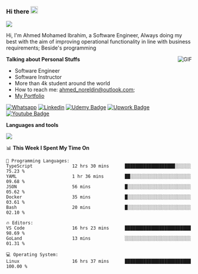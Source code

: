 ### Hi there <img src="https://raw.githubusercontent.com/MartinHeinz/MartinHeinz/master/wave.gif" width="20px">

![](https://komarev.com/ghpvc/?username=2hmad&color=lightgrey)

Hi, I'm Ahmed Mohamed Ibrahim, a Software Engineer, Always doing my best with the aim of improving operational functionality in line with business requirements; Beside's programming

  <img align="right" alt="GIF" src="https://media.giphy.com/media/836HiJc7pgzy8iNXCn/giphy.gif" />
  
**Talking about Personal Stuffs**

- Software Engineer
- Software Instructor
- More than 4k student around the world
- How to reach me: ahmed_noreldin@outlook.com;
- [My Portfolio](https://ahmednoreldin.com)

[![Whatsapp](https://img.shields.io/badge/WhatsApp-25D366?style=for-the-badge&logo=whatsapp&logoColor=white)](http://wa.me/201275457924)
[![Linkedin](https://img.shields.io/badge/LinkedIn-0077B5?style=for-the-badge&logo=linkedin&logoColor=white)](https://www.linkedin.com/in/ahmednoreldin)
[![Udemy Badge](https://img.shields.io/badge/Udemy-EC5252?style=for-the-badge&logo=Udemy&logoColor=white)](https://www.udemy.com/user/ahmed-mohamed-1/) 
[![Upwork Badge](https://img.shields.io/badge/Upwork-14a800?style=for-the-badge&logo=Upwork&logoColor=white)](https://www.upwork.com/freelancers/~01788957435aed0aa5)
[![Youtube Badge](https://img.shields.io/badge/youtube-FF0000?style=for-the-badge&logo=youtube&logoColor=white)](https://www.youtube.com/@code_with_ahmed)

**Languages and tools**  

<img src="https://skillicons.dev/icons?i=aws,gcp,azure,react,vue,flutter,php,cpp,docker,elasticsearch,express,git,githubactions,go,grafana,graphql,java,kafka,kubernetes,laravel,mongodb,mysql,nestjs,nextjs,nodejs,nuxtjs,php,postgres,postman,react,redis,redux,spring,sqlite,ts">

<!--START_SECTION:waka-->
📊 **This Week I Spent My Time On** 

```text
💬 Programming Languages: 
TypeScript               12 hrs 30 mins      ███████████████████░░░░░░   75.23 % 
YAML                     1 hr 36 mins        ██░░░░░░░░░░░░░░░░░░░░░░░   09.68 % 
JSON                     56 mins             █░░░░░░░░░░░░░░░░░░░░░░░░   05.62 % 
Docker                   35 mins             █░░░░░░░░░░░░░░░░░░░░░░░░   03.61 % 
Bash                     20 mins             █░░░░░░░░░░░░░░░░░░░░░░░░   02.10 % 

🔥 Editors: 
VS Code                  16 hrs 23 mins      █████████████████████████   98.69 % 
GoLand                   13 mins             ░░░░░░░░░░░░░░░░░░░░░░░░░   01.31 % 

💻 Operating System: 
Linux                    16 hrs 37 mins      █████████████████████████   100.00 % 
```


<!--END_SECTION:waka-->
 
